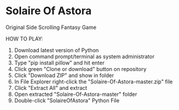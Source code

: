 # Solaire Of Astora
 Original Side Scrolling Fantasy Game

HOW TO PLAY:

1. Download latest version of Python
2. Open command prompt/terminal as system administrator
3. Type "pip install pillow" and hit enter
2. Click green "Clone or download" button on repository
3. Click "Download ZIP" and show in folder
4. In File Explorer right-click the "Solaire-Of-Astora-master.zip" file
5. Click "Extract All" and extract
6. Open extracted "Solaire-Of-Astora-master" folder
7. Double-click "SolaireOfAstora" Python File
